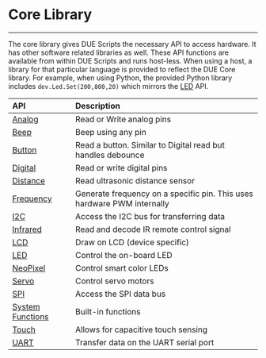 # Core Library

---

The core library gives DUE Scripts the necessary API to access hardware. It has other software related libraries as well. These API functions are available from within DUE Scripts and runs host-less. When using a host, a library for that particular language is provided to reflect the DUE Core library. For example, when using Python, the provided Python library includes `dev.Led.Set(200,800,20)` which mirrors the [LED](led.md) API.

| API       | Description          |
| :--- |:---|
| [Analog](analog.md) | Read or Write analog pins |
| [Beep](beep.md) | Beep using any pin |
| [Button](button.md) | Read a button. Similar to Digital read but handles debounce |
| [Digital](digital.md) | Read or write digital pins |
| [Distance](distance.md) | Read ultrasonic distance sensor |
| [Frequency](frequency.md) | Generate frequency on a specific pin. This uses hardware PWM internally|
| [I2C](i2c.md) | Access the I2C bus for transferring data |
| [Infrared](infrared.md) | Read and decode IR remote control signal |
| [LCD](lcd.md) | Draw on LCD (device specific) |
| [LED](led.md) | Control the on-board LED |
| [NeoPixel](neopixel.md) | Control smart color LEDs |
| [Servo](servo.md) | Control servo motors |
| [SPI](spi.md) | Access the SPI data bus |
| [System Functions](systemfunctions.md) | Built-in functions |
| [Touch](touch.md) | Allows for capacitive touch sensing |
| [UART](uart.md) | Transfer data on the UART serial port |


